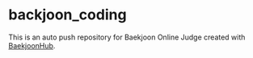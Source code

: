 # backjoon_coding
This is an auto push repository for Baekjoon Online Judge created with [BaekjoonHub](https://github.com/BaekjoonHub/BaekjoonHub).
